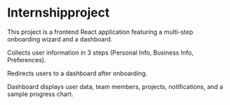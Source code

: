 # Internshipproject
This project is a frontend React application featuring a multi-step onboarding wizard and a dashboard.

Collects user information in 3 steps (Personal Info, Business Info, Preferences).

Redirects users to a dashboard after onboarding.

Dashboard displays user data, team members, projects, notifications, and a sample progress chart.
